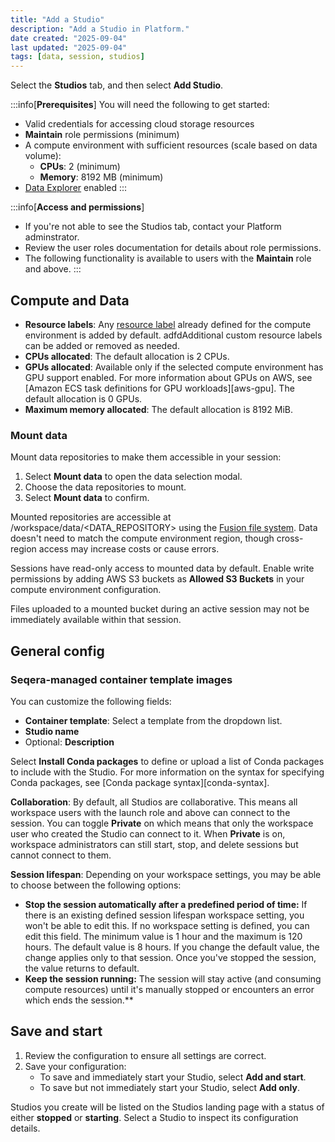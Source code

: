 ```yaml
---
title: "Add a Studio"
description: "Add a Studio in Platform."
date created: "2025-09-04"
last updated: "2025-09-04"
tags: [data, session, studios]
---
```


Select the **Studios** tab, and then select **Add Studio**.

:::info[**Prerequisites**]
You will need the following to get started:

- Valid credentials for accessing cloud storage resources
- **Maintain** role permissions (minimum)
- A compute environment with sufficient resources (scale based on data volume):
    - **CPUs**: 2 (minimum)
    - **Memory**: 8192 MB  (minimum)
- [Data Explorer](../data/data-explorer) enabled
:::

:::info[**Access and permissions**]
- If you're not able to see the Studios tab, contact your Platform adminstrator.
- Review the user roles documentation for details about role permissions.
- The following functionality is available to users with the **Maintain** role and above.
:::

## Compute and Data

- **Resource labels**: Any [resource label](../labels/overview) already defined for the compute environment is added by default. adfdAdditional custom resource labels can be added or removed as needed.
- **CPUs allocated**: The default allocation is 2 CPUs.
- **GPUs allocated**: Available only if the selected compute environment has GPU support enabled. For more information about GPUs on AWS, see [Amazon ECS task definitions for GPU workloads][aws-gpu]. The default allocation is 0 GPUs.
- **Maximum memory allocated**: The default allocation is 8192 MiB.
   
### Mount data

Mount data repositories to make them accessible in your session:

1. Select **Mount data** to open the data selection modal.
1. Choose the data repositories to mount.
1. Select **Mount data** to confirm.

Mounted repositories are accessible at /workspace/data/<DATA_REPOSITORY> using the [Fusion file system](https://docs.seqera.io/fusion). Data doesn't need to match the compute environment region, though cross-region access may increase costs or cause errors.

Sessions have read-only access to mounted data by default. Enable write permissions by adding AWS S3 buckets as **Allowed S3 Buckets** in your compute environment configuration.

Files uploaded to a mounted bucket during an active session may not be immediately available within that session.

## General config

### Seqera-managed container template images

You can customize the following fields:
- **Container template**: Select a template from the dropdown list.
- **Studio name**
- Optional: **Description**

Select **Install Conda packages** to define or upload a list of Conda packages to include with the Studio. For more information on the syntax for specifying Conda packages, see [Conda package syntax][conda-syntax].

**Collaboration**: By default, all Studios are collaborative. This means all workspace users with the launch role and above can connect to the session. You can toggle **Private** on which means that only the workspace user who created the Studio can connect to it. When **Private** is on, workspace administrators can still start, stop, and delete sessions but cannot connect to them.

**Session lifespan**: Depending on your workspace settings, you may be able to choose between the following options:

- **Stop the session automatically after a predefined period of time:** If there is an existing defined session lifespan workspace setting, you won't be able to edit this. If no workspace setting is defined, you can edit this field. The minimum value is 1 hour and the maximum is 120 hours. The default value is 8 hours. If you change the default value, the change applies only to that session. Once you've stopped the session, the value returns to default.
- **Keep the session running:** The session will stay active (and consuming compute resources) until it's manually stopped or encounters an error which ends the session.**


## Save and start

   1. Review the configuration to ensure all settings are correct.
   1. Save your configuration:
      - To save and immediately start your Studio, select **Add and start**. 
      - To save but not immediately start your Studio, select **Add only**.

Studios you create will be listed on the Studios landing page with a status of either **stopped** or **starting**. Select a Studio to inspect its configuration details. 
